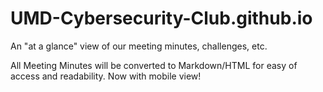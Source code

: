 # UMD-Cybersecurity-Club.github.io

An "at a glance" view of our meeting minutes, challenges, etc.

All Meeting Minutes will be converted to Markdown/HTML for easy of access and readability.
Now with mobile view!

